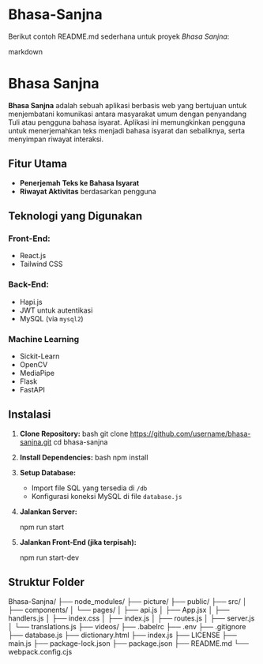# Bhasa-Sanjna

Berikut contoh README.md sederhana untuk proyek *Bhasa Sanjna*:

markdown
# Bhasa Sanjna

**Bhasa Sanjna** adalah sebuah aplikasi berbasis web yang bertujuan untuk menjembatani komunikasi antara masyarakat umum dengan penyandang Tuli atau pengguna bahasa isyarat. Aplikasi ini memungkinkan pengguna untuk menerjemahkan teks menjadi bahasa isyarat dan sebaliknya, serta menyimpan riwayat interaksi.

## Fitur Utama

- **Penerjemah Teks ke Bahasa Isyarat**
- **Riwayat Aktivitas** berdasarkan pengguna


## Teknologi yang Digunakan

### Front-End:
- React.js
- Tailwind CSS

### Back-End:
- Hapi.js
- JWT untuk autentikasi
- MySQL (via `mysql2`)

### Machine Learning
- Sickit-Learn
- OpenCV
- MediaPipe
- Flask
- FastAPI

## Instalasi

1. **Clone Repository:**
   bash
   git clone https://github.com/username/bhasa-sanjna.git
   cd bhasa-sanjna
   

2. **Install Dependencies:**
   bash
   npm install
   

3. **Setup Database:**
   - Import file SQL yang tersedia di `/db`
   - Konfigurasi koneksi MySQL di file `database.js`

4. **Jalankan Server:**
   
   npm run start
   

5. **Jalankan Front-End (jika terpisah):**
  
   npm run start-dev
   

## Struktur Folder

Bhasa-Sanjna/
├── node_modules/
├── picture/
├── public/
├── src/
│   ├── components/
│   └── pages/
│       ├── api.js
│       ├── App.jsx
│       ├── handlers.js
│       ├── index.css
│       ├── index.js
│       ├── routes.js
│       ├── server.js
│       └── translations.js
├── videos/
├── .babelrc
├── .env
├── .gitignore
├── database.js
├── dictionary.html
├── index.js
├── LICENSE
├── main.js
├── package-lock.json
├── package.json
├── README.md
└── webpack.config.cjs
